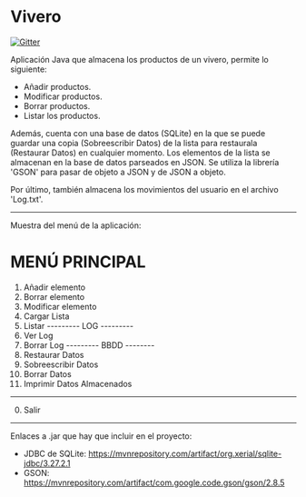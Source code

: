 # Vivero

[![Gitter](https://badges.gitter.im/maria-s-garden-center/community.svg)](https://gitter.im/maria-s-garden-center/community?utm_source=badge&utm_medium=badge&utm_campaign=pr-badge&utm_content=badge)

Aplicación Java que almacena los productos de un vivero, permite lo siguiente:
 - Añadir productos.
 - Modificar productos.
 - Borrar productos.
 - Listar los productos.
 
Además, cuenta con una base de datos (SQLite) en la que se puede guardar una 
copia (Sobreescribir Datos) de la lista para restaurala (Restaurar Datos) 
en cualquier momento. Los elementos de la lista se almacenan en la base de datos
parseados en JSON. Se utiliza la librería 'GSON' para pasar de objeto a JSON y de 
JSON a objeto.

Por último, también almacena los movimientos del usuario en el archivo 'Log.txt'. 
_____________________________________________________________________________________________
Muestra del menú de la aplicación:

MENÚ PRINCIPAL
===============
1.  Añadir elemento
2.  Borrar elemento
3.  Modificar elemento
4.  Cargar Lista
5.  Listar
--------- LOG ---------
6.  Ver Log
7.  Borrar Log
--------- BBDD --------
8.  Restaurar Datos
9.  Sobreescribir Datos
10. Borrar Datos
11. Imprimir Datos Almacenados
-----------------------
0. Salir

_____________________________________________________________________________________________
Enlaces a .jar que hay que incluir en el proyecto:
 - JDBC de SQLite: https://mvnrepository.com/artifact/org.xerial/sqlite-jdbc/3.27.2.1
 - GSON: https://mvnrepository.com/artifact/com.google.code.gson/gson/2.8.5
